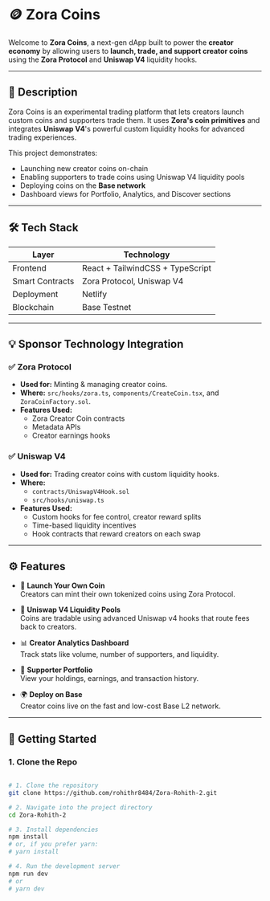 # 🪙 Zora Coins

Welcome to **Zora Coins**, a next-gen dApp built to power the **creator economy** by allowing users to **launch, trade, and support creator coins** using the **Zora Protocol** and **Uniswap V4** liquidity hooks.

---

## 🎯 Description

Zora Coins is an experimental trading platform that lets creators launch custom coins and supporters trade them. It uses **Zora's coin primitives** and integrates **Uniswap V4**'s powerful custom liquidity hooks for advanced trading experiences.

This project demonstrates:
- Launching new creator coins on-chain
- Enabling supporters to trade coins using Uniswap V4 liquidity pools
- Deploying coins on the **Base network**
- Dashboard views for Portfolio, Analytics, and Discover sections

---

## 🛠️ Tech Stack

| Layer | Technology |
|-------|------------|
| Frontend | React + TailwindCSS + TypeScript |
| Smart Contracts | Zora Protocol, Uniswap V4 |
| Deployment | Netlify |
| Blockchain | Base Testnet |

---

## 💡 Sponsor Technology Integration

### ✅ Zora Protocol

- **Used for:** Minting & managing creator coins.
- **Where:** `src/hooks/zora.ts`, `components/CreateCoin.tsx`, and `ZoraCoinFactory.sol`.
- **Features Used:**
  - Zora Creator Coin contracts
  - Metadata APIs
  - Creator earnings hooks

### ✅ Uniswap V4

- **Used for:** Trading creator coins with custom liquidity hooks.
- **Where:** 
  - `contracts/UniswapV4Hook.sol`
  - `src/hooks/uniswap.ts`
- **Features Used:**
  - Custom hooks for fee control, creator reward splits
  - Time-based liquidity incentives
  - Hook contracts that reward creators on each swap

---

## ⚙️ Features

- 🎨 **Launch Your Own Coin**  
  Creators can mint their own tokenized coins using Zora Protocol.

- 🔄 **Uniswap V4 Liquidity Pools**  
  Coins are tradable using advanced Uniswap v4 hooks that route fees back to creators.

- 📊 **Creator Analytics Dashboard**  
  Track stats like volume, number of supporters, and liquidity.

- 🧳 **Supporter Portfolio**  
  View your holdings, earnings, and transaction history.

- 🌍 **Deploy on Base**  
  Creator coins live on the fast and low-cost Base L2 network.

---

## 🚀 Getting Started

### 1. Clone the Repo

```bash

# 1. Clone the repository
git clone https://github.com/rohithr8484/Zora-Rohith-2.git

# 2. Navigate into the project directory
cd Zora-Rohith-2

# 3. Install dependencies
npm install
# or, if you prefer yarn:
# yarn install

# 4. Run the development server
npm run dev
# or
# yarn dev

